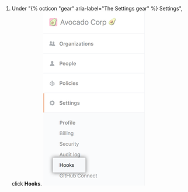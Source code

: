 1. Under "{% octicon "gear" aria-label="The Settings gear" %} Settings", click **Hooks**. ![Hooks tab in the enterprise account settings sidebar](/assets/images/help/business-accounts/settings-hooks-tab.png)
